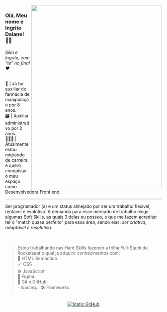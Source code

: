 <img align="right" height="590px" width="420px" src="https://i.pinimg.com/originals/f5/36/01/f53601133f236d1cb167ac19f05a3d60.gif">

### Olá, Meu nome é Ingrite Daiane!👋🏽
<h6><i>Siim e Ingrite, com “te” no final </i>❤️</h6>

<p align="left">
  💊 | Já fui auxiliar de farmácia de manipulação por 8 anos. <br>
  🗃️ | Auxiliar administrativo por 2 anos. <br>
  👩🏽‍💻 | Atualmente estou migrando de carreira, e quero conquistar o meu espaço como Desenvolvedora Front end. <br>
  <hr>
  Ser programador (a) e um status almejado por ser um trabalho flexível, rentável e evolutivo.
  A demanda para esse mercado de trabalho exige algumas Soft Skills, as quais 3 delas eu possuo,
  e que me fazem acreditar ter o "match quase perfeito" para essa área, sendo elas:<i> ser criativa, adaptável e resolutiva.</b></i> 
  <br>
  <br>
  <br>
  <blockquote>Estou trabalhando nas Hard Skills fazendo a trilha Full-Stack da Rocketseat o qual ja adquirir conhecimentos com:<br>
    🧩 HTML Semântico<br>
    🪄 CSS <br>
    ⚙️ JavaScript <br>
    🎨 Figma <br>
    🧮 Git e GitHub <br>
    - loading...
    🛠️ Framworks 
  </blockquote>
  <br>
  <div align="center" >
    <a href="https://www.instagram.com/ingritedaiane">
    <img src="https://img.shields.io/static/v1?label=instagram&message=DEV da realidade e nem tô falando da virtual&color=f8efd4&style=for-the-badge&logo=GitHub" alt="Static GitHub"></a>
  </div>
